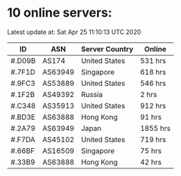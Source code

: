 # 10 online servers:

Latest update at: Sat Apr 25 11:10:13 UTC 2020

| ID | ASN | Server Country | Online |
| -- | --- | -------------- | ------ |
| #.D09B | AS174 | United States | 531 hrs |
| #.7F1D | AS63949 | Singapore | 618 hrs |
| #.9FC3 | AS53889 | United States | 546 hrs |
| #.1F2B | AS49392 | Russia | 2 hrs |
| #.C348 | AS35913 | United States | 912 hrs |
| #.BD3E | AS63888 | Hong Kong | 91 hrs |
| #.2A79 | AS63949 | Japan | 1855 hrs |
| #.F7DA | AS45102 | United States | 719 hrs |
| #.66BF | AS16509 | Singapore | 75 hrs |
| #.33B9 | AS63888 | Hong Kong | 42 hrs |

